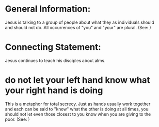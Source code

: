 
# General Information:
Jesus is talking to a group of people about what they as individuals should and should not do. All occurrences of "you" and "your" are plural. (See: )

# Connecting Statement:
Jesus continues to teach his disciples about alms.

# do not let your left hand know what your right hand is doing
This is a metaphor for total secrecy. Just as hands usually work together and each can be said to "know" what the other is doing at all times, you should not let even those closest to you know when you are giving to the poor. (See: )